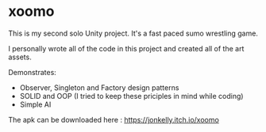 # xoomo
This is my second solo Unity project. It's a fast paced sumo wrestling game. 

I personally wrote all of the code in this project and created all of the art assets.

Demonstrates:

- Observer, Singleton and Factory design patterns
- SOLID and OOP (I tried to keep these priciples in mind while coding)
- Simple AI	

The apk can be downloaded here : https://jonkelly.itch.io/xoomo
